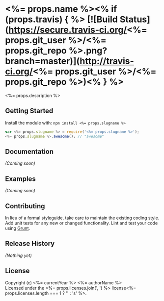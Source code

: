 # <%= props.name %><% if (props.travis) { %> [![Build Status](https://secure.travis-ci.org/<%= props.git_user %>/<%= props.git_repo %>.png?branch=master)](http://travis-ci.org/<%= props.git_user %>/<%= props.git_repo %>)<% } %>

<%= props.description %>

## Getting Started
Install the module with: `npm install <%= props.slugname %>`

```javascript
var <%= props.slugname %> = require('<%= props.slugname %>');
<%= props.slugname %>.awesome(); // "awesome"
```

## Documentation
_(Coming soon)_

## Examples
_(Coming soon)_

## Contributing
In lieu of a formal styleguide, take care to maintain the existing coding style. Add unit tests for any new or changed functionality. Lint and test your code using [Grunt](http://gruntjs.com/).

## Release History
_(Nothing yet)_

## License
Copyright (c) <%= currentYear %> <%= authorName %>  
Licensed under the <%= props.licenses.join(', ') %> license<%= props.licenses.length === 1 ? '' : 's' %>.
